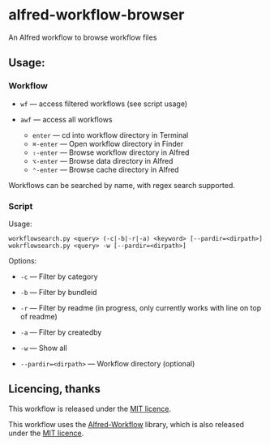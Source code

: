 # alfred-workflow-browser
An Alfred workflow to browse workflow files
## Usage:
### Workflow

- `wf` — access filtered workflows (see script usage)
- `awf` — access all workflows

    - `enter` — cd into workflow directory in Terminal
    - `⌘-enter` — Open workflow directory in Finder
  	- `⇧-enter` — Browse workflow directory in Alfred
    - `⌥-enter` — Browse data directory in Alfred
    - `⌃-enter` — Browse cache directory in Alfred

Workflows can be searched by name, with regex search supported.

### Script
Usage:

    workflowsearch.py <query> (-c|-b|-r|-a) <keyword> [--pardir=<dirpath>]
	wokrflowsearch.py <query> -w [--pardir=<dirpath>]

Options:

- `-c` — Filter by category
- `-b` — Filter by bundleid
- `-r` — Filter by readme (in progress, only currently works with line on top of readme)
- `-a` — Filter by createdby
- `-w` — Show all

- `--pardir=<dirpath>` — Workflow directory (optional)

## Licencing, thanks ##

This workflow is released under the [MIT licence][mit].

This workflow uses the [Alfred-Workflow][aw] library, which is also released under the [MIT licence][mit].

[mit]: ./src/LICENCE.txt
[aw]: http://www.deanishe.net/alfred-workflow/